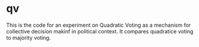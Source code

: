 # qv
This is the code for an experiment on Quadratic Voting as a mechanism for collective decision makinf in political context.
It compares quadratice voting to majority voting.

